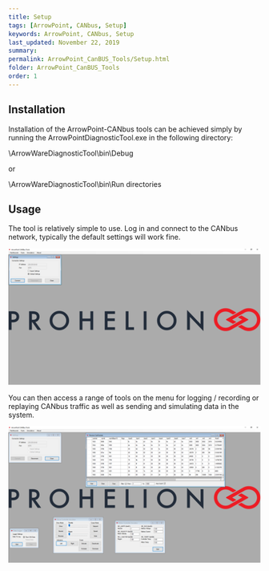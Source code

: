 ```yaml
---
title: Setup
tags: [ArrowPoint, CANbus, Setup]
keywords: ArrowPoint, CANbus, Setup
last_updated: November 22, 2019
summary: 
permalink: ArrowPoint_CanBUS_Tools/Setup.html
folder: ArrowPoint_CanBUS_Tools
order: 1
---
```

## Installation
Installation of the ArrowPoint-CANbus tools can be achieved simply by running the ArrowPointDiagnosticTool.exe in the following directory: 

\ArrowWareDiagnosticTool\bin\Debug 

or 

\ArrowWareDiagnosticTool\bin\Run directories

## Usage
The tool is relatively simple to use. Log in and connect to the CANbus network, typically the default settings will work fine.

![CanBUS Settings](/images/canbus_settings.png)

You can then access a range of tools on the menu for logging / recording or replaying CANbus traffic as well as sending and simulating data in the system.

![CanBUS Tools](/images/canbus_tools.png)
